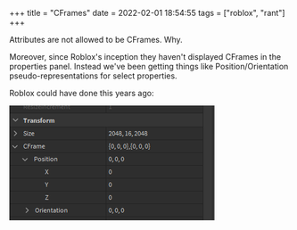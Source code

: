 +++
title = "CFrames"
date = 2022-02-01 18:54:55
tags = ["roblox", "rant"]
+++

Attributes are not allowed to be CFrames. Why.

Moreover, since Roblox's inception they haven't displayed CFrames in the
properties panel. Instead we've been getting things like Position/Orientation
pseudo-representations for select properties.

Roblox could have done this years ago:

![](00.png)
